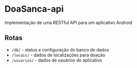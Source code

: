 # DoaSanca-api
Implementação de uma RESTful API para um aplicativo Android

## Rotas
* `/db/` - status e configuração do banco de dados
* `/locais/` - dados de localizações para doação
* `/usuarios/` - dados de usuários do aplicativo
